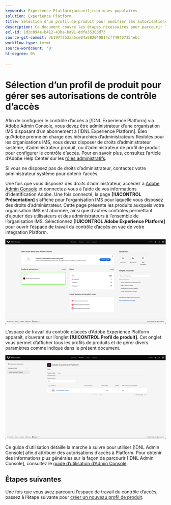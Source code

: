 ```yaml
---
keywords: Experience Platform;accueil;rubriques populaires
solution: Experience Platform
title: Sélection dʼun profil de produit pour modifier les autorisations de contrôle dʼaccès
description: Ce document couvre les étapes nécessaires pour parcourir lʼespace de travail du contrôle dʼaccès. Afin de configurer le contrôle d’accès à Experience Platform via Adobe Admin Console, vous devez être administrateur d’une organisation IMS disposant d’un abonnement à Experience Platform.
exl-id: 1d3c894e-b412-43ba-ba91-ddfa35303d73
source-git-commit: 7b197f253aa5ce04a682040814cf749407154ebc
workflow-type: tm+mt
source-wordcount: '0'
ht-degree: 0%

---
```


# Sélection dʼun profil de produit pour gérer ses autorisations de contrôle dʼaccès

Afin de configurer le contrôle dʼaccès à [!DNL Experience Platform] via Adobe Admin Console, vous devez être administrateur dʼune organisation IMS disposant dʼun abonnement à [!DNL Experience Platform]. Bien qu’Adobe prenne en charge des hiérarchies d’administrateurs flexibles pour les organisations IMS, vous devez disposer de droits d’administrateur système, d’administrateur produit, ou d’administrateur de profil de produit pour configurer le contrôle d’accès. Pour en savoir plus, consultez l’article d’Adobe Help Center sur les [rôles administratifs](https://helpx.adobe.com/fr/enterprise/using/admin-roles.html).

Si vous ne disposez pas de droits d’administrateur, contactez votre administrateur système pour obtenir l’accès.

Une fois que vous disposez des droits d’administrateur, accédez à [Adobe Admin Console](https://adminconsole.adobe.com) et connectez-vous à l’aide de vos informations d’identification Adobe. Une fois connecté, la page **[!UICONTROL Présentation]** s’affiche pour l’organisation IMS pour laquelle vous disposez des droits d’administrateur. Cette page présente les produits auxquels votre organisation IMS est abonnée, ainsi que d’autres contrôles permettant d’ajouter des utilisateurs et des administrateurs à l’ensemble de l’organisation IMS. Sélectionnez **[!UICONTROL Adobe Experience Platform]** pour ouvrir l’espace de travail du contrôle d’accès en vue de votre intégration Platform.

![select-product](../images/select-product.png)

L’espace de travail du contrôle d’accès d’Adobe Experience Platform apparaît, s’ouvrant sur l’onglet **[!UICONTROL Profil de produit]**. Cet onglet vous permet d’afficher tous les profils de produits et de gérer divers paramètres comme indiqué dans le présent document.

![select-product-profile](../images/select-product-profile.png)

Ce guide d’utilisation détaille la marche à suivre pour utiliser [!DNL Admin Console] afin d’attribuer des autorisations d’accès à Platform. Pour obtenir des informations plus générales sur la façon de parcourir [!DNL Admin Console], consultez le [guide dʼutilisation dʼAdmin Console](https://helpx.adobe.com/fr/enterprise/using/admin-console.html).

## Étapes suivantes

Une fois que vous avez parcouru l’espace de travail du contrôle d’accès, passez à l’étape suivante pour [créer un nouveau profil de produit](create-profile.md).
